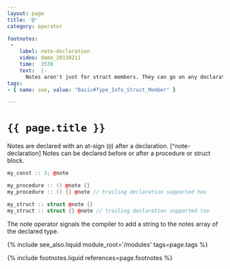 ```yaml
---
layout: page
title: '@'
category: operator

footnotes:
 -
    label: note-declaration
    video: demo_20150211
    time:  3538
    text:  |-
      Notes aren't just for struct members. They can go on any declarations.
tags:
- { name: see, value: "Basic#Type_Info_Struct_Member" }

---
```



# `{{ page.title }}`

Notes are declared with an at-sign (`@`) after a declaration. [^note-declaration] Notes can be declared before or after a procedure or struct block.

```cpp
my_const :: 3; @note

my_procedure :: () @note {}
my_procedure :: () {} @note // trailing declaration supported too

my_struct :: struct @note {}
my_struct :: struct {} @note // trailing declaration supported too
```

The note operator signals the compiler to add a string to the notes array of the declared type.


{% include see_also.liquid module_root='/modules' tags=page.tags %}

{% include footnotes.liquid references=page.footnotes %}
